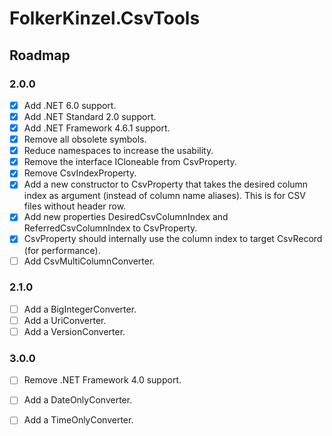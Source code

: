 ﻿# FolkerKinzel.CsvTools
## Roadmap

### 2.0.0
- [x] Add .NET 6.0 support.
- [x] Add .NET Standard 2.0 support.
- [x] Add .NET Framework 4.6.1 support.
- [x] Remove all obsolete symbols.
- [x] Reduce namespaces to increase the usability.
- [x] Remove the interface ICloneable from CsvProperty.
- [x] Remove CsvIndexProperty.
- [x] Add a new constructor to CsvProperty that takes the desired column index as argument (instead of
column name aliases). This is for CSV files without header row.
- [x] Add new properties DesiredCsvColumnIndex and ReferredCsvColumnIndex to CsvProperty.
- [x] CsvProperty should internally use the column index to target CsvRecord (for performance).
- [ ] Add CsvMultiColumnConverter.

### 2.1.0
- [ ] Add a BigIntegerConverter.
- [ ] Add a UriConverter.
- [ ] Add a VersionConverter.

### 3.0.0
- [ ] Remove .NET Framework 4.0 support.
- [ ] Add a DateOnlyConverter.
- [ ] Add a TimeOnlyConverter.

